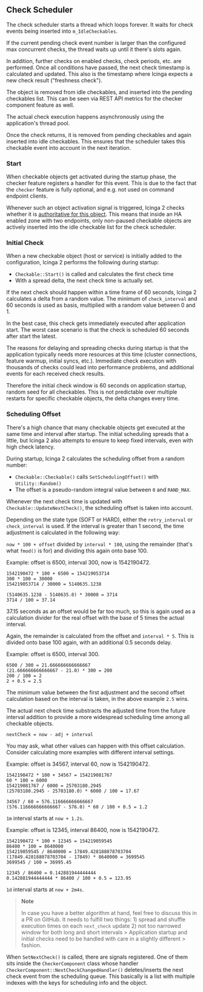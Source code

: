 
## Check Scheduler <a id="technical-concepts-check-scheduler"></a>

The check scheduler starts a thread which loops forever. It waits for
check events being inserted into `m_IdleCheckables`.

If the current pending check event number is larger than the configured
max concurrent checks, the thread waits up until it there's slots again.

In addition, further checks on enabled checks, check periods, etc. are
performed. Once all conditions have passed, the next check timestamp is
calculated and updated. This also is the timestamp where Icinga expects
a new check result ("freshness check").

The object is removed from idle checkables, and inserted into the
pending checkables list. This can be seen via REST API metrics for the
checker component feature as well.

The actual check execution happens asynchronously using the application's
thread pool.

Once the check returns, it is removed from pending checkables and again
inserted into idle checkables. This ensures that the scheduler takes this
checkable event into account in the next iteration.

### Start <a id="technical-concepts-check-scheduler-start"></a>

When checkable objects get activated during the startup phase,
the checker feature registers a handler for this event. This is due
to the fact that the `checker` feature is fully optional, and e.g. not
used on command endpoint clients.

Whenever such an object activation signal is triggered, Icinga 2 checks
whether it is [authoritative for this object](19-technical-concepts.md#technical-concepts-cluster-ha-object-authority).
This means that inside an HA enabled zone with two endpoints, only non-paused checkable objects are
actively inserted into the idle checkable list for the check scheduler.

### Initial Check <a id="technical-concepts-check-scheduler-initial"></a>

When a new checkable object (host or service) is initially added to the
configuration, Icinga 2 performs the following during startup:

* `Checkable::Start()` is called and calculates the first check time
* With a spread delta, the next check time is actually set.

If the next check should happen within a time frame of 60 seconds,
Icinga 2 calculates a delta from a random value. The minimum of `check_interval`
and 60 seconds is used as basis, multiplied with a random value between 0 and 1.

In the best case, this check gets immediately executed after application start.
The worst case scenario is that the check is scheduled 60 seconds after start
the latest.

The reasons for delaying and spreading checks during startup is that
the application typically needs more resources at this time (cluster connections,
feature warmup, initial syncs, etc.). Immediate check execution with
thousands of checks could lead into performance problems, and additional
events for each received check results.

Therefore the initial check window is 60 seconds on application startup,
random seed for all checkables. This is not predictable over multiple restarts
for specific checkable objects, the delta changes every time.

### Scheduling Offset <a id="technical-concepts-check-scheduler-offset"></a>

There's a high chance that many checkable objects get executed at the same time
and interval after startup. The initial scheduling spreads that a little, but
Icinga 2 also attempts to ensure to keep fixed intervals, even with high check latency.

During startup, Icinga 2 calculates the scheduling offset from a random number:

* `Checkable::Checkable()` calls `SetSchedulingOffset()` with `Utility::Random()`
* The offset is a pseudo-random integral value between `0` and `RAND_MAX`.

Whenever the next check time is updated with `Checkable::UpdateNextCheck()`,
the scheduling offset is taken into account.

Depending on the state type (SOFT or HARD), either the `retry_interval` or `check_interval`
is used. If the interval is greater than 1 second, the time adjustment is calculated in the
following way:

`now * 100 + offset` divided by `interval * 100`, using the remainder (that's what `fmod()` is for)
and dividing this again onto base 100.

Example: offset is 6500, interval 300, now is 1542190472.

```
1542190472 * 100 + 6500 = 154219053714
300 * 100 = 30000
154219053714 / 30000 = 5140635.1238

(5140635.1238 - 5140635.0) * 30000 = 3714
3714 / 100 = 37.14
```

37.15 seconds as an offset would be far too much, so this is again used as a calculation divider for the
real offset with the base of 5 times the actual interval.

Again, the remainder is calculated from the offset and `interval * 5`. This is divided onto base 100 again,
with an additional 0.5 seconds delay.

Example: offset is 6500, interval 300.

```
6500 / 300 = 21.666666666666667
(21.666666666666667 - 21.0) * 300 = 200
200 / 100 = 2
2 + 0.5 = 2.5
```

The minimum value between the first adjustment and the second offset calculation based on the interval is
taken, in the above example `2.5` wins.

The actual next check time substracts the adjusted time from the future interval addition to provide
a more widespread scheduling time among all checkable objects.

`nextCheck = now - adj + interval`

You may ask, what other values can happen with this offset calculation. Consider calculating more examples
with different interval settings.

Example: offset is 34567, interval 60, now is 1542190472.

```
1542190472 * 100 + 34567 = 154219081767
60 * 100 = 6000
154219081767 / 6000 = 25703180.2945
(25703180.2945 - 25703180.0) * 6000 / 100 = 17.67

34567 / 60 = 576.116666666666667
(576.116666666666667 - 576.0) * 60 / 100 + 0.5 = 1.2
```

`1m` interval starts at `now + 1.2s`.

Example: offset is 12345, interval 86400, now is 1542190472.

```
1542190472 * 100 + 12345 = 154219059545
86400 * 100 = 8640000
154219059545 / 8640000 = 17849.428188078703704
(17849.428188078703704 - 17849) * 8640000 = 3699545
3699545 / 100 = 36995.45

12345 / 86400 = 0.142881944444444
0.142881944444444 * 86400 / 100 + 0.5 = 123.95
```

`1d` interval starts at `now + 2m4s`.

> **Note**
>
> In case you have a better algorithm at hand, feel free to discuss this in a PR on GitHub.
> It needs to fulfill two things: 1) spread and shuffle execution times on each `next_check` update
> 2) not too narrowed window for both long and short intervals
     > Application startup and initial checks need to be handled with care in a slightly different
     > fashion.

When `SetNextCheck()` is called, there are signals registered. One of them sits
inside the `CheckerComponent` class whose handler `CheckerComponent::NextCheckChangedHandler()`
deletes/inserts the next check event from the scheduling queue. This basically
is a list with multiple indexes with the keys for scheduling info and the object.
